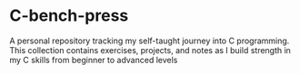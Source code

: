 # C-bench-press
A personal repository tracking my self-taught journey into C programming. This collection contains exercises, projects, and notes as I build strength in my C skills from beginner to advanced levels

